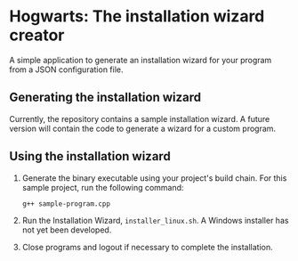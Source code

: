 # Hogwarts: The installation wizard creator

A simple application to generate an installation wizard for your program from a JSON configuration file.

## Generating the installation wizard

Currently, the repository contains a sample installation wizard. A future version will contain the code to generate a wizard for a custom program.

## Using the installation wizard

1. Generate the binary executable using your project's build chain. For this sample project, run the following command:

   ```bash
   g++ sample-program.cpp
   ```

2. Run the Installation Wizard, `installer_linux.sh`. A Windows installer has not yet been developed.
3. Close programs and logout if necessary to complete the installation.

